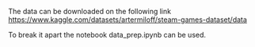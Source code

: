The data can be downloaded on the following link https://www.kaggle.com/datasets/artermiloff/steam-games-dataset/data

To break it apart the notebook data_prep.ipynb can be used.
